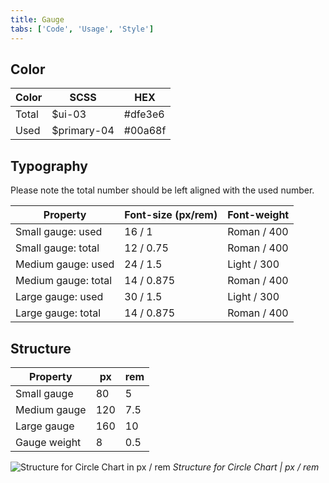```yaml
---
title: Gauge
tabs: ['Code', 'Usage', 'Style']
---
```


## Color

| Color | SCSS         | HEX     |
| ----- | ------------ | ------- |
| Total | \$ui-03      | #dfe3e6 |
| Used  | \$primary-04 | #00a68f |

## Typography

Please note the total number should be left aligned with the used number.

| Property            | Font-size (px/rem) | Font-weight |
| ------------------- | ------------------ | ----------- |
| Small gauge: used   | 16 / 1             | Roman / 400 |
| Small gauge: total  | 12 / 0.75          | Roman / 400 |
| Medium gauge: used  | 24 / 1.5           | Light / 300 |
| Medium gauge: total | 14 / 0.875         | Roman / 400 |
| Large gauge: used   | 30 / 1.5           | Light / 300 |
| Large gauge: total  | 14 / 0.875         | Roman / 400 |

## Structure

| Property     | px  | rem |
| ------------ | --- | --- |
| Small gauge  | 80  | 5   |
| Medium gauge | 120 | 7.5 |
| Large gauge  | 160 | 10  |
| Gauge weight | 8   | 0.5 |

![Structure for Circle Chart in px / rem](images/style-circle-gauge.png)
_Structure for Circle Chart | px / rem_

